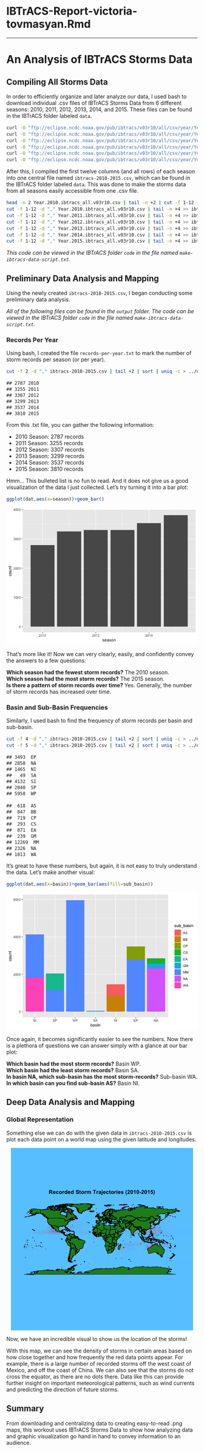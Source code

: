 IBTrACS-Report-victoria-tovmasyan.Rmd
================

-----

# An Analysis of IBTrACS Storms Data

## Compiling All Storms Data

In order to efficiently organize and later analyze our data, I used bash
to download individual .csv files of IBTrACS Storms Data from 6
different seasons: 2010, 2011, 2012, 2013, 2014, and 2015. These files
can be found in the IBTrACS folder labeled
`data`.

``` bash
curl -O "ftp://eclipse.ncdc.noaa.gov/pub/ibtracs/v03r10/all/csv/year/Year.2010.ibtracs_all.v03r10.csv"
curl -O "ftp://eclipse.ncdc.noaa.gov/pub/ibtracs/v03r10/all/csv/year/Year.2011.ibtracs_all.v03r10.csv"
curl -O "ftp://eclipse.ncdc.noaa.gov/pub/ibtracs/v03r10/all/csv/year/Year.2012.ibtracs_all.v03r10.csv"
curl -O "ftp://eclipse.ncdc.noaa.gov/pub/ibtracs/v03r10/all/csv/year/Year.2013.ibtracs_all.v03r10.csv"
curl -O "ftp://eclipse.ncdc.noaa.gov/pub/ibtracs/v03r10/all/csv/year/Year.2014.ibtracs_all.v03r10.csv"
curl -O "ftp://eclipse.ncdc.noaa.gov/pub/ibtracs/v03r10/all/csv/year/Year.2015.ibtracs_all.v03r10.csv"
```

After this, I compiled the first twelve columns (and all rows) of each
season into one central file named `ibtracs-2010-2015.csv`, which can be
found in the IBTrACS folder labeled `data`. This was done to make the
storms data from all seasons easily accessible from one .csv
file.

``` bash
head -n 2 Year.2010.ibtracs_all.v03r10.csv | tail -n +2 | cut -f 1-12 -d ","  > ibtracs-2010-2015.csv
cut -f 1-12 -d "," Year.2010.ibtracs_all.v03r10.csv | tail -n +4 >> ibtracs-2010-2015.csv  
cut -f 1-12 -d "," Year.2011.ibtracs_all.v03r10.csv | tail -n +4 >> ibtracs-2010-2015.csv
cut -f 1-12 -d "," Year.2012.ibtracs_all.v03r10.csv | tail -n +4 >> ibtracs-2010-2015.csv
cut -f 1-12 -d "," Year.2013.ibtracs_all.v03r10.csv | tail -n +4 >> ibtracs-2010-2015.csv
cut -f 1-12 -d "," Year.2014.ibtracs_all.v03r10.csv | tail -n +4 >> ibtracs-2010-2015.csv
cut -f 1-12 -d "," Year.2015.ibtracs_all.v03r10.csv | tail -n +4 >> ibtracs-2010-2015.csv
```

*This code can be viewed in the IBTrACS folder `code` in the file named
`make-ibtracs-data-script.txt`.*

## Preliminary Data Analysis and Mapping

Using the newly created `ibtracs-2010-2015.csv`, I began conducting some
preliminary data analysis.

*All of the following files can be found in the `output` folder. The
code can be viewed in the IBTrACS folder `code` in the file named
`make-ibtracs-data-script.txt`.*

### Records Per Year

Using bash, I created the file `records-per-year.txt` to mark the number
of storm records per season (or per
year).

``` bash
cut -f 2 -d "," ibtracs-2010-2015.csv | tail +2 | sort | uniq -c > ../output/records-per-year.txt
```

    ## 2787 2010
    ## 3255 2011
    ## 3307 2012
    ## 3299 2013
    ## 3537 2014
    ## 3810 2015

From this .txt file, you can gather the following information:

  - 2010 Season: 2787 records
  - 2011 Season: 3255 records
  - 2012 Season: 3307 records
  - 2013 Season: 3299 records
  - 2014 Season: 3537 records
  - 2015 Season: 3810 records

Hmm… This bulleted list is no fun to read. And it does not give us a
good visualization of the data I just collected. Let’s try turning it
into a bar
plot:

``` r
ggplot(dat,aes(x=season))+geom_bar()
```

![](../images/seasonCount-1.png)<!-- -->

That’s more like it\! Now we can very clearly, easily, and confidently
convey the answers to a few questions:

**Which season had the fewest storm records?** The 2010 season.  
**Which season had the most storm records?** The 2015 season.  
**Is there a pattern of storm records over time?** Yes. Generally, the
number of storm records has increased over time.

### Basin and Sub-Basin Frequencies

Similarly, I used bash to find the frequency of storm records per basin
and
sub-basin.

``` bash
cut -f 4 -d "," ibtracs-2010-2015.csv | tail +2 | sort | uniq -c > ../output/basin-frequencies.txt
cut -f 5 -d "," ibtracs-2010-2015.csv | tail +2 | sort | uniq -c > ../output/sub-basin-frequencies.txt
```

    ## 3493  EP
    ## 2858  NA
    ## 1465  NI
    ##   49  SA
    ## 4132  SI
    ## 2040  SP
    ## 5958  WP

    ##  618  AS
    ##  847  BB
    ##  719  CP
    ##  293  CS
    ##  871  EA
    ##  239  GM
    ## 12269  MM
    ## 2326  NA
    ## 1813  WA

It’s great to have these numbers, but again, it is not easy to truly
understand the data. Let’s make another
visual:

``` r
ggplot(dat,aes(x=basin))+geom_bar(aes(fill=sub_basin))
```

![](../images/basinPlot-1.png)<!-- -->

Once again, it becomes significantly easier to see the numbers. Now
there is a plethora of questions we can answer simply with a glance at
our bar plot:

**Which basin had the most storm records?** Basin WP.  
**Which basin had the least storm records?** Basin SA.  
**In basin NA, which sub-basin has the most storm-records?** Sub-basin
WA.  
**In which basin can you find sub-basin AS?** Basin NI.

## Deep Data Analysis and Mapping

### Global Representation

Something else we can do with the given data in `ibtracs-2010-2015.csv`
is plot each data point on a world map using the given latitude and
longitudes.

<img src="../images/map-all-storms.png" style="display: block; margin: auto;" />

Now, we have an incredible visual to show us the location of the
storms\!

With this map, we can see the density of storms in certain areas based
on how close together and how frequently the red data points appear. For
example, there is a large number of recorded storms off the west coast
of Mexico, and off the coast of China. We can also see that the storms
do not cross the equator, as there are no dots there. Data like this can
provide further insight on important meteorological patterns, such as
wind currents and predicting the direction of future storms.

## Summary

From downloading and centralizing data to creating easy-to-read .png
maps, this workout uses IBTrACS Storms Data to show how analyzing data
and graphic visualization go hand in hand to convey information to an
audience.
